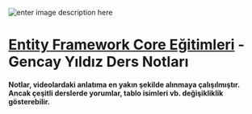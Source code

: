 ![enter image description here](https://miro.medium.com/v2/resize:fit:894/1*IIhG6-748I5zr4LVFGWdQA.png)

# [Entity Framework Core Eğitimleri](https://www.youtube.com/playlist?list=PLQVXoXFVVtp1o3nq3-IXv42bPaFlzroBE) - Gencay Yıldız Ders Notları
#### Notlar, videolardaki anlatıma en yakın şekilde alınmaya çalışılmıştır. Ancak çeşitli derslerde yorumlar, tablo isimleri vb. değişikliklik gösterebilir.
